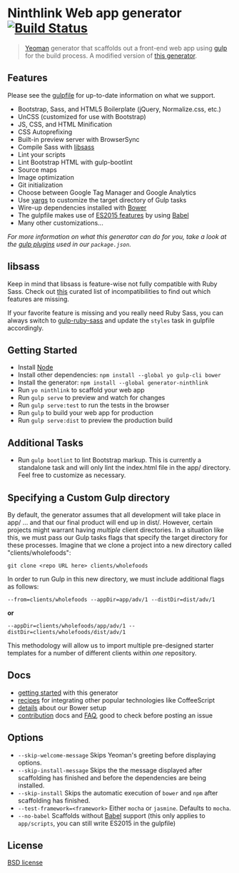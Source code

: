 # Ninthlink Web app generator [![Build Status](https://secure.travis-ci.org/jeffreysbrother/generator-ninthlink.svg?branch=master)](http://travis-ci.org/jeffreysbrother/generator-ninthlink)

> [Yeoman](http://yeoman.io) generator that scaffolds out a front-end web app using [gulp](http://gulpjs.com/) for the build process. A modified version of [this generator](https://github.com/yeoman/generator-webapp).


## Features

Please see the [gulpfile](app/templates/gulpfile.js) for up-to-date information on what we support.

* Bootstrap, Sass, and HTML5 Boilerplate (jQuery, Normalize.css, etc.)
* UnCSS (customized for use with Bootstrap)
* JS, CSS, and HTML Minification
* CSS Autoprefixing
* Built-in preview server with BrowserSync
* Compile Sass with [libsass](http://libsass.org)
* Lint your scripts
* Lint Bootstrap HTML with gulp-bootlint
* Source maps
* Image optimization
* Git initialization
* Choose between Google Tag Manager and Google Analytics
* Use [yargs](https://www.npmjs.com/package/yargs) to customize the target directory of Gulp tasks
* Wire-up dependencies installed with [Bower](http://bower.io)
* The gulpfile makes use of [ES2015 features](https://babeljs.io/docs/learn-es2015/) by using [Babel](https://babeljs.io)
* Many other customizations...

*For more information on what this generator can do for you, take a look at the [gulp plugins](app/templates/_package.json) used in our `package.json`.*


## libsass

Keep in mind that libsass is feature-wise not fully compatible with Ruby Sass. Check out [this](http://sass-compatibility.github.io) curated list of incompatibilities to find out which features are missing.

If your favorite feature is missing and you really need Ruby Sass, you can always switch to [gulp-ruby-sass](https://github.com/sindresorhus/gulp-ruby-sass) and update the `styles` task in gulpfile accordingly.


## Getting Started

- Install [Node](https://nodejs.org/en/)
- Install other dependencies: `npm install --global yo gulp-cli bower`
- Install the generator: `npm install --global generator-ninthlink`
- Run `yo ninthlink` to scaffold your web app
- Run `gulp serve` to preview and watch for changes
- Run `gulp serve:test` to run the tests in the browser
- Run `gulp` to build your web app for production
- Run `gulp serve:dist` to preview the production build


## Additional Tasks

- Run `gulp bootlint` to lint Bootstrap markup. This is currently a standalone task and will only lint the index.html file in the app/ directory. Feel free to customize as necessary.


## Specifying a Custom Gulp directory

By default, the generator assumes that all development will take place in app/ ... and that our final product will end up in dist/. However, certain projects might warrant having *multiple* client directories. In a situation like this, we must pass our Gulp tasks flags that specify the target directory for these processes. Imagine that we clone a project into a new directory called "clients/wholefoods":

`git clone <repo URL here> clients/wholefoods`

In order to run Gulp in this new directory, we must include additional flags as follows:

`--from=clients/wholefoods --appDir=app/adv/1 --distDir=dist/adv/1`

**or**

`--appDir=clients/wholefoods/app/adv/1 --distDir=clients/wholefoods/dist/adv/1`

This methodology will allow us to import multiple pre-designed starter templates for a number of different clients within *one* repository.


## Docs

* [getting started](docs/README.md) with this generator
* [recipes](docs/recipes/README.md) for integrating other popular technologies like CoffeeScript
* [details](docs/bower.md) about our Bower setup
* [contribution](contributing.md) docs and [FAQ](docs/faq.md), good to check before posting an issue


## Options

- `--skip-welcome-message`
  Skips Yeoman's greeting before displaying options.
- `--skip-install-message`
  Skips the the message displayed after scaffolding has finished and before the dependencies are being installed.
- `--skip-install`
  Skips the automatic execution of `bower` and `npm` after scaffolding has finished.
- `--test-framework=<framework>`
  Either `mocha` or `jasmine`. Defaults to `mocha`.
- `--no-babel`
  Scaffolds without [Babel](http://babeljs.io) support (this only applies to `app/scripts`, you can still write ES2015 in the gulpfile)


## License

[BSD license](http://opensource.org/licenses/bsd-license.php)
